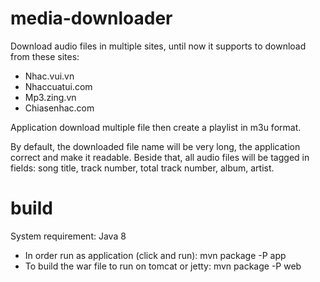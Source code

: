 # media-downloader

Download audio files in multiple sites, until now it supports to download from these sites:
- Nhac.vui.vn
- Nhaccuatui.com
- Mp3.zing.vn
- Chiasenhac.com

Application download multiple file then create a playlist in m3u format.

By default, the downloaded file name will be very long, the application correct and make it readable.
Beside that, all audio files will be tagged in fields: song title, track number, total track number, album, artist.

# build
System requirement: Java 8

- In order run as application (click and run): mvn package -P app
- To build the war file to run on tomcat or jetty: mvn package -P web
